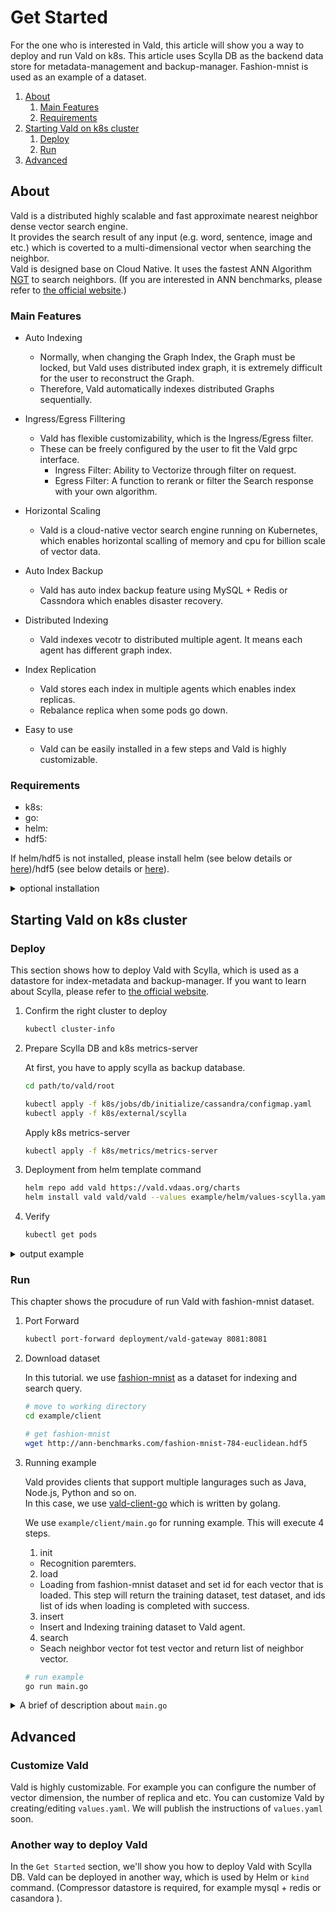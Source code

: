 # Get Started

For the one who is interested in Vald, this article will show you a way to deploy and run Vald on k8s.
This article uses Scylla DB as the backend data store for metadata-management and backup-manager.
Fashion-mnist is used as an example of a dataset.

1. [About](#About)
    1. [Main Features](#Main-Features)
    2. [Requirements](#Requirements)
2. [Starting Vald on k8s cluster](#Starting-Vald-on-k8s-cluster)
    1. [Deploy](#Deploy)
    2. [Run](#Run)
3. [Advanced](#Advanced)

## About

Vald is a distributed highly scalable and fast approximate nearest neighbor dense vector search engine.<br>
It provides the search result of any input (e.g. word, sentence, image and etc.) which is coverted to a multi-dimensional vector when searching the neighbor.<br>
Vald is designed base on Cloud Native.
It uses the fastest ANN Algorithm [NGT](https://github.com/yahoojapan/NGT) to search neighbors.
(If you are interested in ANN benchmarks, please refer to [the official website](http://ann-benchmarks.com/).)

### Main Features

- Auto Indexing
    - Normally, when changing the Graph Index, the Graph must be locked, but Vald uses distributed index graph, it is extremely difficult for the user to reconstruct the Graph.
    - Therefore, Vald automatically indexes distributed Graphs sequentially.

- Ingress/Egress Filltering
    - Vald has flexible customizability, which is the Ingress/Egress filter.
    - These can be freely configured by the user to fit the Vald grpc interface.
        - Ingress Filter: Ability to Vectorize through filter on request.
        - Egress Filter: A function to rerank or filter the Search response with your own algorithm.

- Horizontal Scaling
    - Vald is a cloud-native vector search engine running on Kubernetes, which enables horizontal scalling of memory and cpu for billion scale of vector data.

- Auto Index Backup
    - Vald has auto index backup feature using MySQL + Redis or Cassndora which enables disaster recovery.

- Distributed Indexing
    - Vald indexes vecotr to distributed multiple agent. It means each agent has different graph index.

- Index Replication
    - Vald stores each index in multiple agents which enables index replicas.
    - Rebalance replica when some pods go down.

- Easy to use
    - Vald can be easily installed in a few steps and Vald is highly customizable.

### Requirements

- k8s: 
- go: 
- helm: 
- hdf5: 

If helm/hdf5 is not installed, please install helm (see below details or [here](https://helm.sh/docs/intro/install))/hdf5 (see below details or [here](https://www.hdfgroup.org/)).

<details><summary>optional installation</summary><br>
install helm
<pre>
curl https://raw.githubusercontent.com/helm/helm/master/scripts/get-helm-3 | bash
</pre>
install hdf5
<pre>
yum install -y hdf5-devel
apt-get install libhdf5-serial-dev
brew install hdf5
</pre></details>

## Starting Vald on k8s cluster

### Deploy

This section shows how to deploy Vald with Scylla, which is used as a datastore for index-metadata and backup-manager.
If you want to learn about Scylla, please refer to [the official website](https://www.scylladb.com/).

1. Confirm the right cluster to deploy

    ```bash
    kubectl cluster-info
    ```

2. Prepare Scylla DB and k8s metrics-server

    At first, you have to apply scylla as backup database.

    ```bash
    cd path/to/vald/root 
    
    kubectl apply -f k8s/jobs/db/initialize/cassandra/configmap.yaml
    kubectl apply -f k8s/external/scylla
    ```

    Apply k8s metrics-server

    ```bash
    kubectl apply -f k8s/metrics/metrics-server
    ```

3. Deployment from helm template command

    ```bash
    helm repo add vald https://vald.vdaas.org/charts
    helm install vald vald/vald --values example/helm/values-scylla.yaml
    ```

4. Verify

    ```bash
    kubectl get pods
    ```

<details><summary>output example</summary><br>
If the deployment is successful, you can check the following information.
<pre>
    NAME                                       READY   STATUS    RESTARTS   AGE
    scylla-0                                   1/1     Running   0          13m
    scylla-1                                   1/1     Running   0          12m
    scylla-2                                   1/1     Running   0          10m
    vald-agent-ngt-0                           1/1     Running   0          5m49s
    vald-agent-ngt-1                           1/1     Running   0          5m49s
    vald-agent-ngt-2                           1/1     Running   0          5m49s
    vald-agent-ngt-3                           1/1     Running   0          5m49s
    vald-agent-ngt-4                           1/1     Runnnig   0          5m49s
    vald-discoverer-97c88678b-wj6xn            1/1     Running   0          5m49s
    vald-gateway-5bf95f8d97-2v76g              1/1     Running   0          5m49s
    vald-gateway-5bf95f8d97-5wtb2              1/1     Running   0          78s
    vald-gateway-5bf95f8d97-7d6j7              1/1     Running   0          78s
    vald-gateway-5bf95f8d97-gx45c              1/1     Running   0          5m49s
    vald-gateway-5bf95f8d97-kx2c5              1/1     Running   0          78s
    vald-gateway-5bf95f8d97-np2lc              1/1     Running   0          5m49s
    vald-manager-backup-6c9695b69b-9xngp       1/1     Running   0          5m49s
    vald-manager-backup-6c9695b69b-jvwft       1/1     Running   0          5m49s
    vald-manager-backup-6c9695b69b-mjs2r       1/1     Running   0          5m49s
    vald-manager-compressor-6c95bdbfb5-m5t7t   1/1     Running   0          5m49s
    vald-manager-compressor-6c95bdbfb5-q8hc6   1/1     Running   0          5m49s
    vald-manager-compressor-6c95bdbfb5-zp8hb   1/1     Running   0          5m49s
    vald-manager-index-59676f54bb-nzfwt        1/1     Running   0          5m49s
    vald-meta-559744db-bcrdw                   1/1     Running   0          5m49s
    vald-meta-559744db-hz7gd                   1/1     Running   0          5m49s
</pre></details>

### Run

This chapter shows the procudure of run Vald with fashion-mnist dataset.

1. Port Forward

    ```bash
    kubectl port-forward deployment/vald-gateway 8081:8081
    ```

2. Download dataset

    In this tutorial. we use [fashion-mnist](https://github.com/zalandoresearch/fashion-mnist) as a dataset for indexing and search query.

    ```bash
    # move to working directory
    cd example/client
    
    # get fashion-mnist
    wget http://ann-benchmarks.com/fashion-mnist-784-euclidean.hdf5
    ```

3. Running example

    Vald provides clients that support multiple langurages such as Java, Node.js, Python and so on.<br>
    In this case, we use [vald-client-go](https://github.com/vdaas/vald-client-go) which is written by golang.

    We use `example/client/main.go` for running example.
    This will execute 4 steps.
    1. init
    - Recognition paremters.
    2. load
    - Loading from fashion-mnist dataset and set id for each vector that is loaded. This step will return the training dataset, test dataset, and ids list of ids when loading is completed with success.
    3. insert
    - Insert and Indexing training dataset to Vald agent.
    4. search
    - Seach neighbor vector fot test vector and return list of neighbor vector.

    ```bash
    # run example
    go run main.go
    ```

<details><summary>A brief of description about <code>main.go</code></summary><br>

- Import packages. In this case, we use `vald-client-go` as client for running example. 
<pre>
package main

import (
	"context"
	"encoding/json"
	"flag"
	"time"

	"github.com/kpango/fuid"
	"github.com/kpango/glg"
	"github.com/vdaas/vald-client-go/gateway/vald"
	"github.com/vdaas/vald-client-go/payload"

	"gonum.org/v1/hdf5"
	"google.golang.org/grpc"
)
</pre>
- Constant number of training dataset and test dataset.
<pre>
const (
	insertCont = 400
	testCount  = 20
)
</pre>
- Variable for configuration values.
<pre>
var (
	datasetPath         string
	grpcServerAddr      string
	indexingWaitSeconds uint
)
</pre>
- Initialize (Register) value of path, addr, and wait for running Vald.
<pre>
func init() {
	flag.StringVar(&datasetPath, "path", "fashion-mnist-784-euclidean.hdf5", "set dataset path")
	flag.StringVar(&grpcServerAddr, "addr", "127.0.0.1:8081", "set gRPC server address")
	flag.UintVar(&indexingWaitSeconds, "wait", 60, "set indexing wait seconds")
	flag.Parse()
}
</pre>
- Running `func main()`
<pre>
func main() {
</pre>
- Load fashion-mnist data from file.
<pre>
	ids, train, test, err := load(datasetPath)
	if err != nil {
		glg.Fatal(err)
	}
</pre>
- Create connection to given context.
<pre>
	ctx := context.Background()

	conn, err := grpc.DialContext(ctx, grpcServerAddr, grpc.WithInsecure())
	if err != nil {
		glg.Fatal(err)
	}
</pre>
- Create a new Vald client with gRPC connection.
<pre>
	client := vald.NewValdClient(conn)
</pre>
- Insert 400 training data, which consist of the pair of id and vector, to the Vald agents.
<pre>
	for i := range ids[:insertCont] {
		if i%10 == 0 {
			glg.Infof("Inserted: %d", i)
		}
		_, err := client.Insert(ctx, &payload.Object_Vector{
			Id:     ids[i],
			Vector: train[i],
		})
		if err != nil {
			glg.Fatal(err)
		}
	}

	glg.Info("Finish Inserting. \n\n")
</pre>
- Wait until indexing finish.
<pre>
	glg.Info("Wait for indexing to finish")
	time.Sleep(time.Duration(indexingWaitSeconds) * time.Second)
</pre>
- Seach 10 neighbor vectors for each test dataset.
- When get approximate vectors, Vald client send search config and vector to server via gRPC. 
<pre>
	glg.Infof("Start search %d times", testCount)

	for i, vec := range test[:testCount] {
		res, err := client.Search(ctx, &payload.Search_Request{
			Vector: vec,
			Config: &payload.Search_Config{
				Num: 10,
				Radius: -1,
				Epsilon: 0.01,
			},
		})
		if err != nil {
			glg.Fatal(err)
		}

		b, _ := json.MarshalIndent(res.GetResults(), "", " ")
		glg.Infof("%d - Results : %s\n\n", i+1, string(b))
		time.Sleep(1 * time.Second)
	}
}
</pre>
</details>

## Advanced

### Customize Vald

Vald is highly customizable.
For example you can configure the number of vector dimension, the number of replica and etc.
You can customize Vald by creating/editing `values.yaml`.
We will publish the instructions of `values.yaml` soon.

### Another way to deploy Vald

In the `Get Started` section, we'll show you how to deploy Vald with Scylla DB.
Vald can be deployed in another way, which is used by Helm or `kind` command. (Compressor datastore is required, for example mysql + redis or casandora ).

